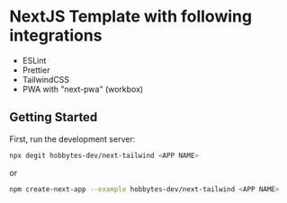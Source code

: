 # NextJS Template with following integrations

- ESLint
- Prettier
- TailwindCSS
- PWA with "next-pwa" (workbox)

## Getting Started

First, run the development server:

```bash
npx degit hobbytes-dev/next-tailwind <APP NAME>
```

or

```bash
npm create-next-app --example hobbytes-dev/next-tailwind <APP NAME>
```
